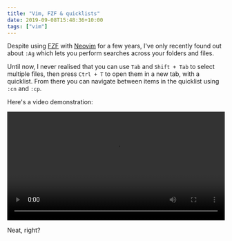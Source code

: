 ```yaml
---
title: "Vim, FZF & quicklists"
date: 2019-09-08T15:48:36+10:00
tags: ["vim"]
---
```


Despite using [FZF](https://github.com/junegunn/fzf) with [Neovim](https://github.com/neovim/neovim) for a few years, I've only recently found out about `:Ag` which lets you perform searches across your folders and files.

Until now, I never realised that you can use `Tab` and `Shift + Tab` to select multiple files, then press `Ctrl + T` to open them in a new tab, with a quicklist. From there you can navigate between items in the quicklist using `:cn` and `:cp`.

Here's a video demonstration:

<video controls width='100%'>
	<source src='https://d.pr/Qh1HfA.webm' type='video/webm'>
	Your browser doesn't support the HTML5 video tag :(
</video>

Neat, right?

